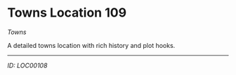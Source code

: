 # Towns Location 109

*Towns*

A detailed towns location with rich history and plot hooks.

---
*ID: LOC00108*